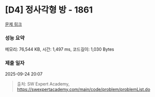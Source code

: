 # [D4] 정사각형 방 - 1861 

[문제 링크](https://swexpertacademy.com/main/code/problem/problemDetail.do?contestProbId=AV5LtJYKDzsDFAXc) 

### 성능 요약

메모리: 76,544 KB, 시간: 1,497 ms, 코드길이: 1,030 Bytes

### 제출 일자

2025-09-24 20:07



> 출처: SW Expert Academy, https://swexpertacademy.com/main/code/problem/problemList.do